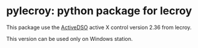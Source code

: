 # pylecroy: python package for lecroy

This package use the [ActiveDSO](https://teledynelecroy.com/support/softwaredownload/activedso.aspx) active X control version 2.36 from lecroy. 

This version can be used only on Windows station.


